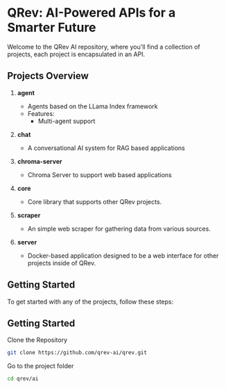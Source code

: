 # QRev: AI-Powered APIs for a Smarter Future

Welcome to the QRev AI repository, where you'll find a collection of projects, each project is encapsulated in an API.

## Projects Overview

1. **agent**
   - Agents based on the LLama Index framework
   - Features:
     - Multi-agent support

2. **chat**
   - A conversational AI system for RAG based applications

3. **chroma-server**
   - Chroma Server to support web based applications

4. **core**
   - Core library that supports other QRev projects.

5. **scraper**
   - An simple web scraper for gathering data from various sources.
   
6. **server**
   - Docker-based application designed to be a web interface for other projects inside of QRev.

## Getting Started

To get started with any of the projects, follow these steps:

## Getting Started

Clone the Repository

```bash
git clone https://github.com/qrev-ai/qrev.git
```

Go to the project folder

```bash
cd qrev/ai
```